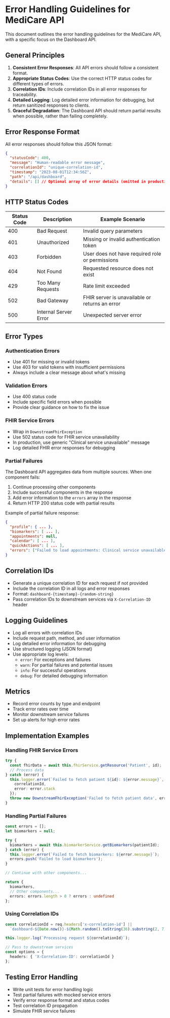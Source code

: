 # Error Handling Guidelines for MediCare API

This document outlines the error handling guidelines for the MediCare API, with a specific focus on the Dashboard API.

## General Principles

1. **Consistent Error Responses**: All API errors should follow a consistent format.
2. **Appropriate Status Codes**: Use the correct HTTP status codes for different types of errors.
3. **Correlation IDs**: Include correlation IDs in all error responses for traceability.
4. **Detailed Logging**: Log detailed error information for debugging, but return sanitized responses to clients.
5. **Graceful Degradation**: The Dashboard API should return partial results when possible, rather than failing completely.

## Error Response Format

All error responses should follow this JSON format:

```json
{
  "statusCode": 400,
  "message": "Human-readable error message",
  "correlationId": "unique-correlation-id",
  "timestamp": "2023-08-01T12:34:56Z",
  "path": "/api/dashboard",
  "details": [] // Optional array of error details (omitted in production)
}
```

## HTTP Status Codes

| Status Code | Description | Example Scenario |
|-------------|-------------|-----------------|
| 400 | Bad Request | Invalid query parameters |
| 401 | Unauthorized | Missing or invalid authentication token |
| 403 | Forbidden | User does not have required role or permissions |
| 404 | Not Found | Requested resource does not exist |
| 429 | Too Many Requests | Rate limit exceeded |
| 502 | Bad Gateway | FHIR server is unavailable or returns an error |
| 500 | Internal Server Error | Unexpected server error |

## Error Types

### Authentication Errors

- Use 401 for missing or invalid tokens
- Use 403 for valid tokens with insufficient permissions
- Always include a clear message about what's missing

### Validation Errors

- Use 400 status code
- Include specific field errors when possible
- Provide clear guidance on how to fix the issue

### FHIR Service Errors

- Wrap in `DownstreamFhirException`
- Use 502 status code for FHIR service unavailability
- In production, use generic "Clinical service unavailable" message
- Log detailed FHIR error responses for debugging

### Partial Failures

The Dashboard API aggregates data from multiple sources. When one component fails:

1. Continue processing other components
2. Include successful components in the response
3. Add error information to the `errors` array in the response
4. Return HTTP 200 status code with partial results

Example of partial failure response:

```json
{
  "profile": { ... },
  "biomarkers": [ ... ],
  "appointments": null,
  "calendar": [ ... ],
  "quickActions": [ ... ],
  "errors": ["Failed to load appointments: Clinical service unavailable"]
}
```

## Correlation IDs

- Generate a unique correlation ID for each request if not provided
- Include the correlation ID in all logs and error responses
- Format: `dashboard-{timestamp}-{random-string}`
- Pass correlation IDs to downstream services via `X-Correlation-ID` header

## Logging Guidelines

- Log all errors with correlation IDs
- Include request path, method, and user information
- Log detailed error information for debugging
- Use structured logging (JSON format)
- Use appropriate log levels:
  - `error`: For exceptions and failures
  - `warn`: For partial failures and potential issues
  - `info`: For successful operations
  - `debug`: For detailed debugging information

## Metrics

- Record error counts by type and endpoint
- Track error rates over time
- Monitor downstream service failures
- Set up alerts for high error rates

## Implementation Examples

### Handling FHIR Service Errors

```typescript
try {
  const fhirData = await this.fhirService.getResource('Patient', id);
  // Process data
} catch (error) {
  this.logger.error(`Failed to fetch patient ${id}: ${error.message}`, {
    correlationId,
    error: error.stack
  });
  throw new DownstreamFhirException('Failed to fetch patient data', error);
}
```

### Handling Partial Failures

```typescript
const errors = [];
let biomarkers = null;

try {
  biomarkers = await this.biomarkerService.getBiomarkers(patientId);
} catch (error) {
  this.logger.error(`Failed to fetch biomarkers: ${error.message}`);
  errors.push('Failed to load biomarkers');
}

// Continue with other components...

return {
  biomarkers,
  // Other components...
  errors: errors.length > 0 ? errors : undefined
};
```

### Using Correlation IDs

```typescript
const correlationId = req.headers['x-correlation-id'] || 
  `dashboard-${Date.now()}-${Math.random().toString(36).substring(2, 7)}`;

this.logger.log(`Processing request ${correlationId}`);

// Pass to downstream services
const options = {
  headers: { 'X-Correlation-ID': correlationId }
};
```

## Testing Error Handling

- Write unit tests for error handling logic
- Test partial failures with mocked service errors
- Verify error response format and status codes
- Test correlation ID propagation
- Simulate FHIR service failures 
